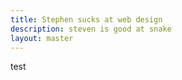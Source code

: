```yaml
---
title: Stephen sucks at web design
description: steven is good at snake
layout: master
---
```

test
